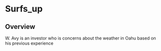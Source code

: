 # Surfs_up

## Overview

W. Avy is an investor who is concerns about the weather in Oahu based on his previous experience
